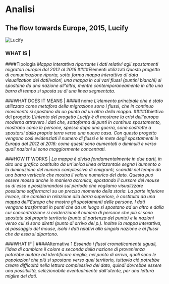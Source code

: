 # Analisi

## The flow towards Europe, 2015, Lucify
![Lucify](http://stevethorpe.net/wp-content/uploads/2015/10/Screen-Shot-2015-10-27-at-22.53.56-1024x559.png)

### WHAT IS |
####Tipologia 
*Mappa interattiva riportante i dati relativi agli spostamenti migratori europei dal 2012 al 2016*
####Elementi utilizzati
*Questo progetto di comunicazione riporta, sotto forma mappa interattiva di data visualization dei dati/valori, una mappa in cui vari flussi (puntini bianchi) si spostano da una nazione all'altra, mentre contemporaneamente in alto una barra di tempo si sposta su di una linea segmentata.*

###WHAT DOES IT MEANS |
####Il nome
*L'elemento principale che è stato utilizzato come metafora della migrazione sono i flussi, che in continuo movimento si spostano da un punto ad un altro della mappa.*
####Obiettivo del progetto
*L'intento del progetto Lucify è di mostrare la crisi dell'europa moderna attravero i dati che, sottoforma di punti in continuo spostamento, mostrano come le persone, spesso dopo una guerra, sono costrette a spostarsi dalla propria terra verso una nuova casa. Con questo progetto vengono così evidenziati il numero di flussi e le mete degli spostamenti in Europa dal 2012 al 2016: come questi sono aumentati o diminuiti e verso quali nazioni si sono maggiormente concentrati.*

###HOW IT WORKS | 
*La mappa è divisa fondamentalmente in due parti, in alto una grafico costituito da un'unica linea orizzontale segna l'aumento o la diminuzione del numero complessivo di emigranti, scanditi nel tempo da una barra verticale che mostra il valore numerico del dato. Questa può essere mossa anche in maniera acronica, spostando il cursore del mouse su di essa e posizionandosi sul periodo che vogliamo visualizzare possiamo soffermarci su un preciso momento della storia. La parte inferiore invece, che cambia in relazione alla barra superiore, è costituita da una mappa dell'Europa che mostra gli spostamenti delle persone. I dati vengono trasformati in punti che da un luogo si spostano ad un altro e dalla cui concentrazione si evidenziano il numero di persone che più si sono spostate dal proprio territorio (punto di partenza del punto) e le nazioni verso cui si sono diretti (punto di arrivo del p.). Inoltre la mappa interattiva, al passaggio del mouse, isola i dati relativi alla singola nazione e ai flussi che da essa si dipartono.*

###WHAT IF | 
####Alternativa 1
*Essendo i flussi cromaticamente uguali, l'idea di cambiare il colore a seconda della nazione di provenienza potrebbe aiutare ad identificare meglio, nel punto di arrivo, quali sono le popolazioni che più si spostano verso quel territorio, tuttavia ciò potrebbe creare difficoltà  nella lettura complessiva del dato, quindi dovrebbe essere una possibilità, selezionabile eventualmente dall'utente, per una lettura miglire dei dati.*
